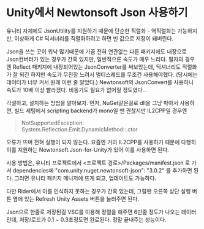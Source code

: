 Unity에서 Newtonsoft Json 사용하기
=

유니티 자체에도 JsonUtility를 지원하기 때문에 단순한 직렬화 - 역직렬화는 가능하지만, 이상하게 C# 딕셔너리를 직렬화하려고 하면 빈 값으로 저장이 돼버린다. 

Json을 쓰는 곳이 워낙 많기때문에 가끔 전혀 연관없는 다른 패키지에도 내장으로 Json컨버터가 있는 경우가 간혹 있지만, 일반적으론 속도가 매우 느리다. 필자의 경우엔 Reflect 패키지에 내장되어있는 JsonConverter를 써보았는데, 딕셔너리도 직렬화가 잘 되긴 하지만 속도가 무진장 느려서 멀티스레드를 무조건 사용해야했다. (당시에는 데이터가 너무 커서 원래 이런 줄 알았다.)
Newtonsoft의 JsonConvert를 사용하니 속도가 10배 이상 빨라졌다. 비동기도 필요가 없어질 정도였다...

각설하고, 설치하는 방법을 알아보자. 먼저, NuGet같은걸로 dll을 그냥 박아서 사용하면, 빌드 세팅에서 scripting backend가 mono일 땐 괜찮지만 IL2CPP일 경우엔 
> NotSupportedException: System.Reflection.Emit.DynamicMethod::.ctor

오류가 뜨며 전혀 실행이 되지 않는다. 요즘엔 거의 IL2CPP를 사용하기 때문에 다행히 이를 지원하는 Newtonsoft.Json-for-Unity가 있어 이를 사용하면 된다.

사용 방법은, 유니티 프로젝트에서 <프로젝트 경로>/Packages/manifest.json 로 가서 dependencies에 "com.unity.nuget.newtonsoft-json": "3.0.2" 를 추가하면 된다. 그러면 유니티 패키지 메니저에 뜨게 되고, 업데이트도 가능하다.

다만 Rider에서 이를 인식하지 못하는 경우가 간혹 있는데, 그럴땐 오른쪽 상단 실행 버튼 옆에 있는 Refresh Unity Assets 버튼을 눌러주면 된다.

Json으로 한줄로 저장된걸 VSC를 이용해 정렬을 해주면 6만줄 정도가 나오는 데이터인데, 저장/로드가 0.1 ~ 0.3초정도면 완료된다. 정말 끝내주는 성능이다.